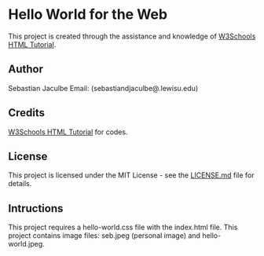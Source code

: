 # Hello World for the Web 
This project is created through the assistance and knowledge of 
[W3Schools HTML Tutorial](https://www.w3schools.com/html/). 

## Author
Sebastian Jaculbe Email: (sebastiandjaculbe@.lewisu.edu)

## Credits
[W3Schools HTML Tutorial](https://www.w3schools.com/html/) for codes.

## License
This project is licensed under the MIT License - see the [LICENSE.md](LICENSE) file for details.

## Intructions
This project requires a hello-world.css file with the index.html file.
This project contains image files: seb.jpeg (personal image) and 
hello-world.jpeg.
